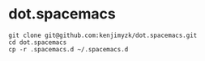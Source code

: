 # dot.spacemacs
```
git clone git@github.com:kenjimyzk/dot.spacemacs.git
cd dot.spacemacs
cp -r .spacemacs.d ~/.spacemacs.d
```
